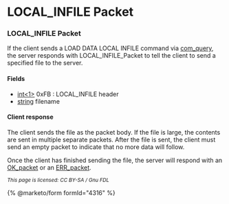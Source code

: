 
# LOCAL_INFILE Packet

### LOCAL_INFILE Packet


If the client sends a LOAD DATA LOCAL INFILE command via [com_query](../2-text-protocol/com_query.md), the server responds with LOCAL_INFILE_Packet to tell the client to send a specified file to the server.


#### Fields



* [int<1>](../protocol-data-types.md#fixed-length-integers) 0xFB : LOCAL_INFILE header
* [string<EOF>](../protocol-data-types.md#end-of-file-length-strings) filename






#### Client response


The client sends the file as the packet body. If the file is large, the contents are sent in multiple separate packets.
After the file is sent, the client must send an empty packet to indicate that no more data will follow.


Once the client has finished sending the file, the server will respond with an [OK_packet](ok_packet.md) or an [ERR_packet](err_packet.md).


<sub>_This page is licensed: CC BY-SA / Gnu FDL_</sub>


{% @marketo/form formId="4316" %}
